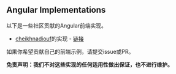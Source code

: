 ## Angular Implementations

以下是一些社区贡献的Angular前端实现。

- [cheikhnadiouf](https://github.com/cheikhnadiouf)的实现 - [链接](https://github.com/cheikhnadiouf/PixelStreamingInfrastructure/tree/AngularImplementations/Frontend/implementations/angular)

如果你希望贡献自己的前端示例，请提交issue或PR。

**免责声明：我们不对这些实现的任何适用性做出保证，也不进行维护。**